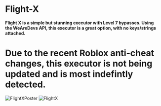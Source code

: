 # Flight-X
**Flight X is a simple but stunning executor with Level 7 bypasses. Using the WeAreDevs API, this executor is a great option, with no keys/strings attached.**

# Due to the recent Roblox anti-cheat changes, this executor is not being updated and is most indefintly detected.

![FlightXPoster](https://user-images.githubusercontent.com/91488137/181773336-ca89e7f8-d985-4ff1-91ca-6eb9de9679bd.png)
![FlightX](https://user-images.githubusercontent.com/91488137/181773372-ff1fd09f-63c6-4962-8c52-09e0244489ad.png)
